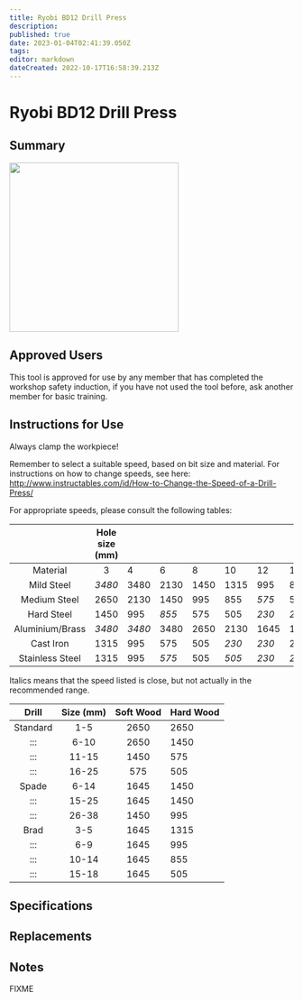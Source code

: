 ```yaml
---
title: Ryobi BD12 Drill Press
description: 
published: true
date: 2023-01-04T02:41:39.050Z
tags: 
editor: markdown
dateCreated: 2022-10-17T16:58:39.213Z
---
```


# Ryobi BD12 Drill Press

## Summary

<img src="/tools/drill_press.jpg" class="align-left" width="300" />

## Approved Users

This tool is approved for use by any member that has completed the workshop safety induction, if you have not used the tool before, ask another member for basic training.

## Instructions for Use

Always clamp the workpiece!

Remember to select a suitable speed, based on bit size and material. For instructions on how to change speeds, see here: <http://www.instructables.com/id/How-to-Change-the-Speed-of-a-Drill-Press/>

For appropriate speeds, please consult the following tables:

|                 | Hole size (mm) |        |       |      |       |       |       |       |       |       |       |
|:---------------:|:--------------:|--------|-------|------|-------|-------|-------|-------|-------|-------|-------|
|    Material     |       3        | 4      | 6     | 8    | 10    | 12    | 14    | 16    | 18    | 20    | 22    |
|   Mild Steel    |     *3480*     | 3480   | 2130  | 1450 | 1315  | 995   | 855   | *855* | *575* | 575   | 505   |
|  Medium Steel   |      2650      | 2130   | 1450  | 995  | 855   | *575* | 575   | 575   | 505   | *505* | *505* |
|   Hard Steel    |      1450      | 995    | *855* | 575  | 505   | *230* | *230* | *230* | *230* | 230   | *230* |
| Aluminium/Brass |     *3480*     | *3480* | 3480  | 2650 | 2130  | 1645  | 1450  | 1315  | *995* | 995   | 995   |
|    Cast Iron    |      1315      | 995    | 575   | 505  | *230* | *230* | 230   | 230   | 230   | *230* | *230* |
| Stainless Steel |      1315      | 995    | *575* | 505  | *505* | *230* | *230* | 230   | 230   | *230* | *230* |

Italics means that the speed listed is close, but not actually in the recommended range.

|  Drill   | Size (mm) | Soft Wood | Hard Wood |
|:--------:|:---------:|:---------:|:----------|
| Standard |    1-5    |   2650    | 2650      |
|   :::    |   6-10    |   2650    | 1450      |
|   :::    |   11-15   |   1450    | 575       |
|   :::    |   16-25   |    575    | 505       |
|  Spade   |   6-14    |   1645    | 1450      |
|   :::    |   15-25   |   1645    | 1450      |
|   :::    |   26-38   |   1450    | 995       |
|   Brad   |    3-5    |   1645    | 1315      |
|   :::    |    6-9    |   1645    | 995       |
|   :::    |   10-14   |   1645    | 855       |
|   :::    |   15-18   |   1645    | 505       |

## Specifications

## Replacements

## Notes

FIXME
